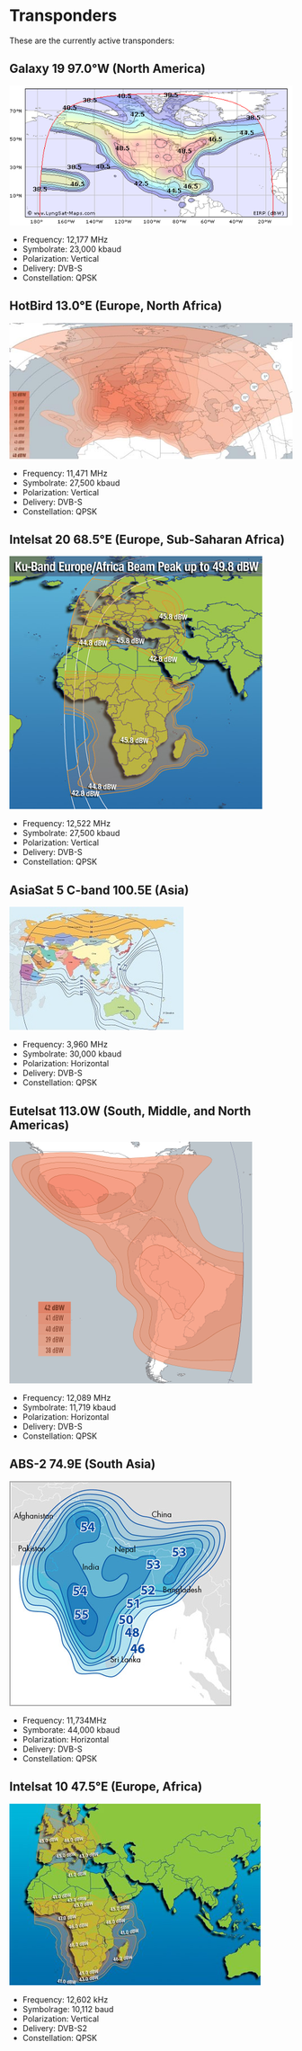 # Transponders

These are the currently active transponders:

## Galaxy 19 97.0°W (North America)

![G19 coverage map](../img/galaxy19_coverage.gif)

- Frequency: 12,177 MHz
- Symbolrate: 23,000 kbaud
- Polarization: Vertical
- Delivery: DVB-S
- Constellation: QPSK

## HotBird 13.0°E (Europe, North Africa)

![HB13 coverage map](../img/hb13e_coverage.jpg)

- Frequency: 11,471 MHz
- Symbolrate: 27,500 kbaud
- Polarization: Vertical
- Delivery: DVB-S
- Constellation: QPSK

## Intelsat 20 68.5°E (Europe, Sub-Saharan Africa)

![IS20 coverage map](../img/is20_coverage.jpg)

- Frequency: 12,522 MHz
- Symbolrate: 27,500 kbaud
- Polarization: Vertical
- Delivery: DVB-S
- Constellation: QPSK

## AsiaSat 5 C-band 100.5E (Asia)

![AS5 coverage map](../img/as5_coverage.jpg)

- Frequency: 3,960 MHz
- Symbolrate: 30,000 kbaud
- Polarization: Horizontal
- Delivery: DVB-S
- Constellation: QPSK

## Eutelsat 113.0W (South, Middle, and North Americas)

![Eutelsat 113W coverage map](../img/es113w_coverage.png)

- Frequency: 12,089 MHz
- Symbolrate: 11,719 kbaud
- Polarization: Horizontal
- Delivery: DVB-S
- Constellation: QPSK

## ABS-2 74.9E (South Asia)

![ABS-2 coverage map](../img/abs2_coverage.jpg)

- Frequency: 11,734MHz
- Symborate: 44,000 kbaud
- Polarization: Horizontal
- Delivery: DVB-S
- Constellation: QPSK

## Intelsat 10 47.5°E (Europe, Africa)

![IS10 coverage map](../img/is10_coverage.jpg)

- Frequency: 12,602 kHz
- Symbolrage: 10,112 baud
- Polarization: Vertical
- Delivery: DVB-S2
- Constellation: QPSK

